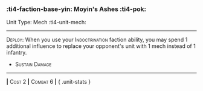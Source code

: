 ### :ti4-faction-base-yin: **Moyin's Ashes** :ti4-pok:

Unit Type: Mech :ti4-unit-mech:

---

<span style="font-variant:small-caps;">Deploy</span>: When you use your <span style="font-variant:small-caps;">Indoctrination</span> faction ability, you may spend 1 additional influence to replace your opponent's unit with 1 mech instead of 1 infantry.

* <span style="font-variant:small-caps;">Sustain Damage</span> 


---

__|__ <span style="font-variant:small-caps;">Cost 2</span> __|__ <span style="font-variant:small-caps;">Combat 6</span> __|__
{ .unit-stats }

